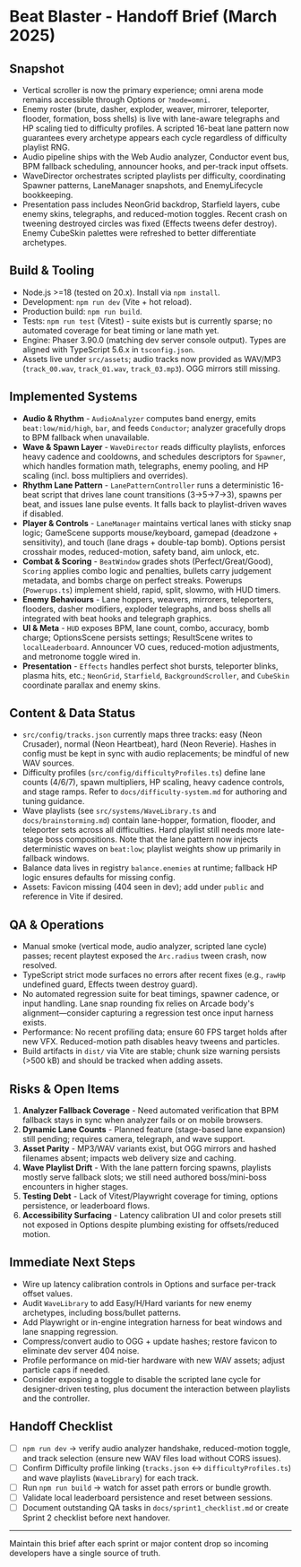 # Beat Blaster - Handoff Brief (March 2025)

## Snapshot
- Vertical scroller is now the primary experience; omni arena mode remains accessible through Options or `?mode=omni`.
- Enemy roster (brute, dasher, exploder, weaver, mirrorer, teleporter, flooder, formation, boss shells) is live with lane-aware telegraphs and HP scaling tied to difficulty profiles. A scripted 16-beat lane pattern now guarantees every archetype appears each cycle regardless of difficulty playlist RNG.
- Audio pipeline ships with the Web Audio analyzer, Conductor event bus, BPM fallback scheduling, announcer hooks, and per-track input offsets.
- WaveDirector orchestrates scripted playlists per difficulty, coordinating Spawner patterns, LaneManager snapshots, and EnemyLifecycle bookkeeping.
- Presentation pass includes NeonGrid backdrop, Starfield layers, cube enemy skins, telegraphs, and reduced-motion toggles. Recent crash on tweening destroyed circles was fixed (Effects tweens defer destroy). Enemy CubeSkin palettes were refreshed to better differentiate archetypes.

## Build & Tooling
- Node.js >=18 (tested on 20.x). Install via `npm install`.
- Development: `npm run dev` (Vite + hot reload).
- Production build: `npm run build`.
- Tests: `npm run test` (Vitest) - suite exists but is currently sparse; no automated coverage for beat timing or lane math yet.
- Engine: Phaser 3.90.0 (matching dev server console output). Types are aligned with TypeScript 5.6.x in `tsconfig.json`.
- Assets live under `src/assets`; audio tracks now provided as WAV/MP3 (`track_00.wav`, `track_01.wav`, `track_03.mp3`). OGG mirrors still missing.

## Implemented Systems
- **Audio & Rhythm** - `AudioAnalyzer` computes band energy, emits `beat:low/mid/high`, `bar`, and feeds `Conductor`; analyzer gracefully drops to BPM fallback when unavailable.
- **Wave & Spawn Layer** - `WaveDirector` reads difficulty playlists, enforces heavy cadence and cooldowns, and schedules descriptors for `Spawner`, which handles formation math, telegraphs, enemy pooling, and HP scaling (incl. boss multipliers and overrides).
- **Rhythm Lane Pattern** - `LanePatternController` runs a deterministic 16-beat script that drives lane count transitions (3→5→7→3), spawns per beat, and issues lane pulse events. It falls back to playlist-driven waves if disabled.
- **Player & Controls** - `LaneManager` maintains vertical lanes with sticky snap logic; GameScene supports mouse/keyboard, gamepad (deadzone + sensitivity), and touch (lane drags + double-tap bomb). Options persist crosshair modes, reduced-motion, safety band, aim unlock, etc.
- **Combat & Scoring** - `BeatWindow` grades shots (Perfect/Great/Good), `Scoring` applies combo logic and penalties, bullets carry judgement metadata, and bombs charge on perfect streaks. Powerups (`Powerups.ts`) implement shield, rapid, split, slowmo, with HUD timers.
- **Enemy Behaviours** - Lane hoppers, weavers, mirrorers, teleporters, flooders, dasher modifiers, exploder telegraphs, and boss shells all integrated with beat hooks and telegraph graphics.
- **UI & Meta** - `HUD` exposes BPM, lane count, combo, accuracy, bomb charge; OptionsScene persists settings; ResultScene writes to `localLeaderboard`. Announcer VO cues, reduced-motion adjustments, and metronome toggle wired in.
- **Presentation** - `Effects` handles perfect shot bursts, teleporter blinks, plasma hits, etc.; `NeonGrid`, `Starfield`, `BackgroundScroller`, and `CubeSkin` coordinate parallax and enemy skins.

## Content & Data Status
- `src/config/tracks.json` currently maps three tracks: easy (Neon Crusader), normal (Neon Heartbeat), hard (Neon Reverie). Hashes in config must be kept in sync with audio replacements; be mindful of new WAV sources.
- Difficulty profiles (`src/config/difficultyProfiles.ts`) define lane counts (4/6/7), spawn multipliers, HP scaling, heavy cadence controls, and stage ramps. Refer to `docs/difficulty-system.md` for authoring and tuning guidance.
- Wave playlists (see `src/systems/WaveLibrary.ts` and `docs/brainstorming.md`) contain lane-hopper, formation, flooder, and teleporter sets across all difficulties. Hard playlist still needs more late-stage boss compositions. Note that the lane pattern now injects deterministic waves on `beat:low`; playlist weights show up primarily in fallback windows.
- Balance data lives in registry `balance.enemies` at runtime; fallback HP logic ensures defaults for missing config.
- Assets: Favicon missing (404 seen in dev); add under `public` and reference in Vite if desired.

## QA & Operations
- Manual smoke (vertical mode, audio analyzer, scripted lane cycle) passes; recent playtest exposed the `Arc.radius` tween crash, now resolved.
- TypeScript strict mode surfaces no errors after recent fixes (e.g., `rawHp` undefined guard, Effects tween destroy guard).
- No automated regression suite for beat timings, spawner cadence, or input handling. Lane snap rounding fix relies on Arcade body's alignment—consider capturing a regression test once input harness exists.
- Performance: No recent profiling data; ensure 60 FPS target holds after new VFX. Reduced-motion path disables heavy tweens and particles.
- Build artifacts in `dist/` via Vite are stable; chunk size warning persists (>500 kB) and should be tracked when adding assets.

## Risks & Open Items
1. **Analyzer Fallback Coverage** - Need automated verification that BPM fallback stays in sync when analyzer fails or on mobile browsers.
2. **Dynamic Lane Counts** - Planned feature (stage-based lane expansion) still pending; requires camera, telegraph, and wave support.
3. **Asset Parity** - MP3/WAV variants exist, but OGG mirrors and hashed filenames absent; impacts web delivery size and caching.
4. **Wave Playlist Drift** - With the lane pattern forcing spawns, playlists mostly serve fallback slots; we still need authored boss/mini-boss encounters in higher stages.
5. **Testing Debt** - Lack of Vitest/Playwright coverage for timing, options persistence, or leaderboard flows.
6. **Accessibility Surfacing** - Latency calibration UI and color presets still not exposed in Options despite plumbing existing for offsets/reduced motion.

## Immediate Next Steps
- Wire up latency calibration controls in Options and surface per-track offset values.
- Audit `WaveLibrary` to add Easy/H/Hard variants for new enemy archetypes, including boss/bullet patterns.
- Add Playwright or in-engine integration harness for beat windows and lane snapping regression.
- Compress/convert audio to OGG + update hashes; restore favicon to eliminate dev server 404 noise.
- Profile performance on mid-tier hardware with new WAV assets; adjust particle caps if needed.
- Consider exposing a toggle to disable the scripted lane cycle for designer-driven testing, plus document the interaction between playlists and the controller.

## Handoff Checklist
- [ ] `npm run dev` -> verify audio analyzer handshake, reduced-motion toggle, and track selection (ensure new WAV files load without CORS issues).
- [ ] Confirm Difficulty profile linking (`tracks.json` <-> `difficultyProfiles.ts`) and wave playlists (`WaveLibrary`) for each track.
- [ ] Run `npm run build` -> watch for asset path errors or bundle growth.
- [ ] Validate local leaderboard persistence and reset between sessions.
- [ ] Document outstanding QA tasks in `docs/sprint1_checklist.md` or create Sprint 2 checklist before next handover.

---
Maintain this brief after each sprint or major content drop so incoming developers have a single source of truth.
